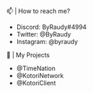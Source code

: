   📫 | How to reach me?
 - Discord: ByRaudy#4994
 - Twitter: @ByRaudy
 - Instagram: @byraudy

  🔭 | My Projects
 - @TimeNation
 - @KotoriNetwork
 - @KotoriClient

<!-- 🔭 I’m currently working on ...
- 🌱 I’m currently learning ...
- 👯 I’m looking to collaborate on ...
- 🤔 I’m looking for help with ...
- 💬 Ask me about ...
- 📫 How to reach me: ...
- 😄 Pronouns: ...
- ⚡ Fun fact: ...-->

